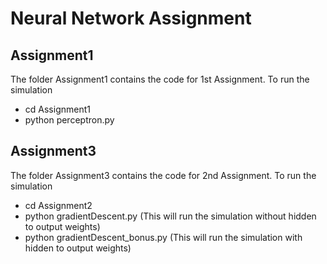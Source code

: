 # Neural Network Assignment

## Assignment1

The folder Assignment1 contains the code for 1st Assignment.
To run the simulation
- cd Assignment1
- python perceptron.py


## Assignment3 
The folder Assignment3 contains the code for 2nd Assignment. 
To run the simulation
- cd Assignment2 
- python gradientDescent.py (This will run the simulation without hidden to output weights)
- python gradientDescent_bonus.py (This will run the simulation with hidden to output weights)

